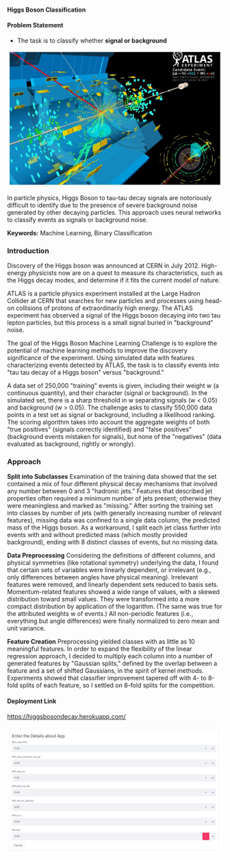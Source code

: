 
#### **Higgs Boson Classification**


#### **Problem Statement**

- The task is to classify whether **signal or background**

![logo](https://github.com/sureshmecad/Higgs-Boson-Decay-TMLC/blob/main/image/Higgs.JPG)

In particle physics, Higgs Boson to tau-tau decay signals are notoriously difficult to identify due to the presence of severe background noise generated by other decaying particles. This approach uses neural networks to classify events as signals or background noise.

**Keywords:** Machine Learning, Binary Classification

### **Introduction**
Discovery of the Higgs boson was announced at CERN in July 2012. High-energy physicists now are on a quest to measure its characteristics, such as the Higgs decay modes, and determine if it fits the current model of nature.

ATLAS is a particle physics experiment installed at the Large Hadron Collider at CERN that searches for new particles and processes using head-on collisions of protons of extraordinarily high energy. The ATLAS experiment has observed a signal of the Higgs boson decaying into two tau lepton particles, but this process is a small signal buried in "background" noise.

The goal of the Higgs Boson Machine Learning Challenge is to explore the potential of machine learning methods to improve the discovery significance of the experiment. Using simulated data with features characterizing events detected by ATLAS, the task is to classify events into "tau tau decay of a Higgs boson" versus "background."

A data set of 250,000 "training" events is given, including their weight w (a continuous quantity), and their character (signal or background). In the simulated set, there is a sharp threshold in w separating signals (w < 0.05) and background (w > 0.05). The challenge asks to classify 550,000 data points in a test set as signal or background, including a likelihood ranking. The scoring algorithm takes into account the aggregate weights of both "true positives" (signals correctly identified) and "false positives" (background events mistaken for signals), but none of the "negatives" (data evaluated as background, rightly or wrongly).

### **Approach**

**Split into Subclasses**
Examination of the training data showed that the set contained a mix of four different physical decay mechanisms that involved any number between 0 and 3 "hadronic jets." Features that described jet properties often required a minimum number of jets present; otherwise they were meaningless and marked as "missing." After sorting the training set into classes by number of jets (with generally increasing number of relevant features), missing data was confined to a single data column, the predicted mass of the Higgs boson. As a workaround, I split each jet class further into events with and without predicted mass (which mostly provided background), ending with 8 distinct classes of events, but no missing data.

**Data Preprocessing**
Considering the definitions of different columns, and physical symmetries (like rotational symmetry) underlying the data, I found that certain sets of variables were linearly dependent, or irrelevant (e.g., only differences between angles have physical meaning). Irrelevant features were removed, and linearly dependent sets reduced to basis sets. Momentum-related features showed a wide range of values, with a skewed distribution toward small values. They were transformed into a more compact distribution by application of the logarithm. (The same was true for the attributed weights w of events.) All non-periodic features (i.e., everything but angle differences) were finally normalized to zero mean and unit variance.

**Feature Creation**
Preprocessing yielded classes with as little as 10 meaningful features. In order to expand the flexibility of the linear regression approach, I decided to multiply each column into a number of generated features by "Gaussian splits," defined by the overlap between a feature and a set of shifted Gaussians, in the spirit of kernel methods. Experiments showed that classifier improvement tapered off with 4- to 8-fold splits of each feature, so I settled on 8-fold splits for the competition.


#### **Deployment Link**
https://higgsbosondecay.herokuapp.com/

![logo](https://github.com/sureshmecad/Higgs-Boson-Decay-TMLC/blob/main/image/Deploy_Higgs.JPG)



